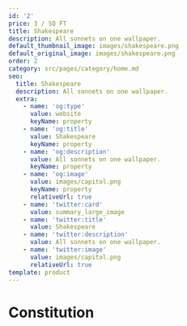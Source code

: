 ```yaml
---
id: '2'
price: 3 / SQ FT
title: Shakespeare
description: All sonnets on one wallpaper.
default_thumbnail_image: images/shakespeare.png
default_original_image: images/shakespeare.png
order: 2
category: src/pages/category/home.md
seo:
  title: Shakespeare
  description: All sonnets on one wallpaper.
  extra:
    - name: 'og:type'
      value: website
      keyName: property
    - name: 'og:title'
      value: Shakespeare
      keyName: property
    - name: 'og:description'
      value: All sonnets on one wallpaper.
      keyName: property
    - name: 'og:image'
      value: images/capitol.png
      keyName: property
      relativeUrl: true
    - name: 'twitter:card'
      value: summary_large_image
    - name: 'twitter:title'
      value: Shakespeare
    - name: 'twitter:description'
      value: All sonnets on one wallpaper.
    - name: 'twitter:image'
      value: images/capitol.png
      relativeUrl: true
template: product
---
```


# Constitution
